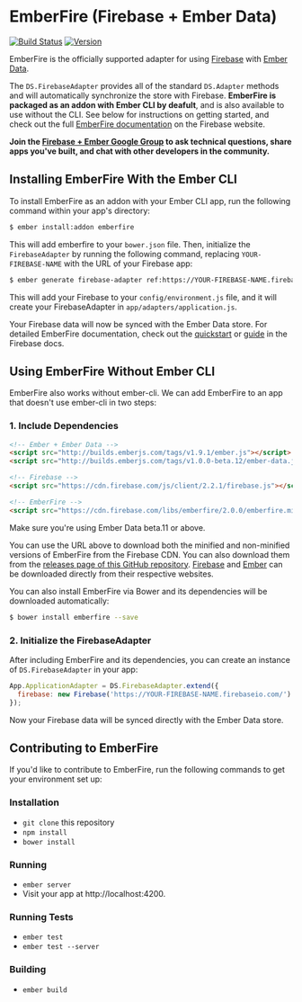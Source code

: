 # EmberFire (Firebase + Ember Data)

[![Build Status](https://travis-ci.org/firebase/emberfire.svg?branch=master)](https://travis-ci.org/firebase/emberfire)
[![Version](https://badge.fury.io/gh/firebase%2Femberfire.svg)](http://badge.fury.io/gh/firebase%2Femberfire)

EmberFire is the officially supported adapter for using
[Firebase](http://www.firebase.com/?utm_medium=web&utm_source=emberfire) with
[Ember Data](https://github.com/emberjs/data).

The `DS.FirebaseAdapter` provides all of the standard `DS.Adapter` methods and will automatically synchronize the store with Firebase. **EmberFire is packaged as an addon with Ember CLI by deafult**, and is also available to use without the CLI. See below for instructions on getting started, and check out the full [EmberFire documentation](https://firebase.com/docs/web/libraries/ember/) on the Firebase website.

**Join the [Firebase + Ember Google Group](https://groups.google.com/forum/#!forum/firebase-ember)
to ask technical questions, share apps you've built, and chat with other developers in the community.**


## Installing EmberFire With the Ember CLI

To install EmberFire as an addon with your Ember CLI app, run the following command within your app's directory:

```bash
$ ember install:addon emberfire
```

This will add emberfire to your `bower.json` file. Then, initialize the `FirebaseAdapter` by running the following command, replacing `YOUR-FIREBASE-NAME` with the URL of your Firebase app:

```bash
$ ember generate firebase-adapter ref:https://YOUR-FIREBASE-NAME.firebaseio.com/
```

This will add your Firebase to your `config/environment.js` file, and it will create your FirebaseAdapter in `app/adapters/application.js`.

Your Firebase data will now be synced with the Ember Data store. For detailed EmberFire documentation, check out the [quickstart](https://firebase.com/docs/web/libraries/ember/quickstart.html) or [guide](https://firebase.com/docs/web/libraries/ember/guide.html) in the Firebase docs.

## Using EmberFire Without Ember CLI

EmberFire also works without ember-cli. We can add EmberFire to an app that doesn't use ember-cli in two steps:

### 1. Include Dependencies

```html
<!-- Ember + Ember Data -->
<script src="http://builds.emberjs.com/tags/v1.9.1/ember.js"></script>
<script src="http://builds.emberjs.com/tags/v1.0.0-beta.12/ember-data.js"></script>

<!-- Firebase -->
<script src="https://cdn.firebase.com/js/client/2.2.1/firebase.js"></script>

<!-- EmberFire -->
<script src="https://cdn.firebase.com/libs/emberfire/2.0.0/emberfire.min.js"></script>
```

Make sure you're using Ember Data beta.11 or above.

You can use the URL above to download both the minified and non-minified versions of EmberFire from the
Firebase CDN. You can also download them from the
[releases page of this GitHub repository](https://github.com/firebase/emberfire/releases).
[Firebase](https://www.firebase.com/docs/web/quickstart.html?utm_medium=web&utm_source=emberfire) and
[Ember](http://emberjs.com/guides/getting-started/obtaining-emberjs-and-dependencies/) can be
downloaded directly from their respective websites.

You can also install EmberFire via Bower and its dependencies will be downloaded automatically:

```bash
$ bower install emberfire --save
```

### 2. Initialize the FirebaseAdapter

After including EmberFire and its dependencies, you can create an instance of `DS.FirebaseAdapter` in your app:

```javascript
App.ApplicationAdapter = DS.FirebaseAdapter.extend({
  firebase: new Firebase('https://YOUR-FIREBASE-NAME.firebaseio.com/')
});
```
Now your Firebase data will be synced directly with the Ember Data store.

## Contributing to EmberFire

If you'd like to contribute to EmberFire, run the following commands to get your environment set up:

### Installation

* `git clone` this repository
* `npm install`
* `bower install`

### Running

* `ember server`
* Visit your app at http://localhost:4200.

### Running Tests

* `ember test`
* `ember test --server`

### Building

* `ember build`
